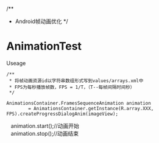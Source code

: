 /**
 * Android帧动画优化
 */
# AnimationTest
Useage

    /**
     * 将帧动画资源id以字符串数组形式写到values/arrays.xml中
     * FPS为每秒播放帧数，FPS = 1/T，（T--每帧间隔时间秒）
     */
     
    AnimationsContainer.FramesSequenceAnimation animation 
            = AnimationsContainer.getInstance(R.array.XXX, FPS).createProgressDialogAnim(imageView);
    animation.start();//动画开始    
    animation.stop();//动画结束
